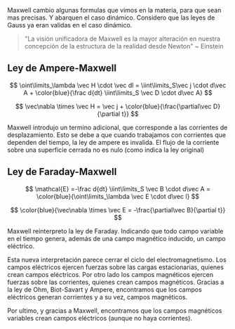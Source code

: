 Maxwell cambio algunas formulas que vimos en la materia, para que sean mas precisas. Y abarquen el caso dinámico. Considero que las leyes de Gauss ya eran validas en el caso dinámico.

> "La visión unificadora de Maxwell es la mayor alteración en nuestra concepción de la estructura de la realidad desde Newton" ~ Einstein
>

## Ley de Ampere-Maxwell

$$
\oint\limits_\lambda \vec H \cdot \vec dl = \iint\limits_S\vec j \cdot d\vec A + \color{blue}{\frac d{dt} \iint\limits_S \vec D \cdot d\vec A}
$$

$$
\vec\nabla \times \vec H = \vec j + \color{blue}{\frac{\partial\vec D}{\partial t}}
$$

Maxwell introdujo un termino adicional, que corresponde a las corrientes de desplazamiento. Esto se debe a que cuando trabajamos con corrientes que dependen del tiempo, la ley de ampere es invalida. El flujo de la corriente sobre una superficie cerrada no es nulo (como indica la ley original)

## Ley de Faraday-Maxwell

$$
\mathcal{E} =-\frac d{dt} \iint\limits_S \vec B \cdot d\vec A = \color{blue}{\oint\limits_\lambda \vec E \cdot d\vec l}
$$

$$
\color{blue}{\vec\nabla \times \vec E =  -\frac{\partial\vec B}{\partial t}}
$$

Maxwell reinterpreto la ley de Faraday. Indicando que todo campo variable en el tiempo genera, además de una campo magnético inducido, un campo eléctrico.

Esta nueva interpretación parece cerrar el ciclo del electromagnetismo. Los campos eléctricos ejercen fuerzas sobre las cargas estacionarias, quienes crean campos eléctricos. Por otro lado los campos magnéticos ejercen fuerzas sobre las corrientes, quienes crean campos magnéticos. Gracias a la ley de Ohm, Biot-Savart y Ampere, encontramos que los campos eléctricos generan corrientes y a su vez, campos magnéticos.

Por ultimo, y gracias a Maxwell, encontramos que los campos magnéticos variables crean campos eléctricos (aunque no haya corrientes).
